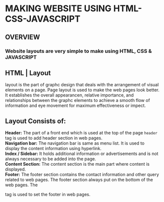 # MAKING WEBSITE USING HTML-CSS-JAVASCRIPT
## OVERVIEW
### Website layouts are very simple to make using **HTML, CSS & JAVASCRIPT**
## HTML | Layout
layout is the part of graphc design that deals with the arrangement of visual elements on a page. Page layout is used to make the web pages look better. It establishes the overall appearancen, relative importance, and relationships between the graphc elements to achieve a smooth flow of information and eye movement for maximum effectiveness or impect.
## Layout Consists of:

**Header:** The part of a front end which is used at the top of the page <code>header</code> tag is used to add header section in web pages. <br>
**Navigation bar:** The navigation bar is same as menu list. It is used to display the content information using hyperlink. <br>
**Index / Sidebar:** It holds additional information or advertisements and is not always necessary to be added into the page. <br>
**Content Section:** The content section is the main part where content is displayed. <br>
**Footer:** The footer section contains the contact information and other query related to web pages. The footer section always put on the bottom of the web pages. The <footer> tag is used to set the footer in web pages.
